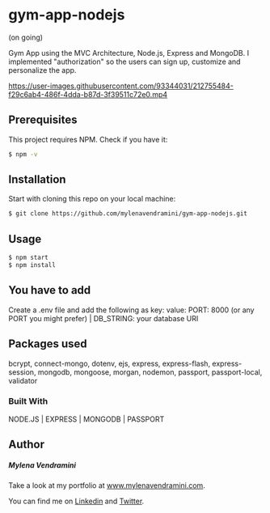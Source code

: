 # gym-app-nodejs

(on going)

Gym App using the MVC Architecture, Node.js, Express and MongoDB. I implemented "authorization" so the users can sign up, customize and personalize the app.



https://user-images.githubusercontent.com/93344031/212755484-f29c6ab4-486f-4dda-b87d-3f39511c72e0.mp4



## Prerequisites

This project requires NPM. Check if you have it:

```bash
$ npm -v
```

## Installation

Start with cloning this repo on your local machine:

```bash
$ git clone https://github.com/mylenavendramini/gym-app-nodejs.git
```

## Usage

```bash
$ npm start
$ npm install
```

## You have to add

Create a .env file and add the following as key: value:
PORT: 8000 (or any PORT you might prefer) |
DB_STRING: your database URI

## Packages used

bcrypt, connect-mongo, dotenv, ejs, express, express-flash, express-session, mongodb, mongoose, morgan, nodemon, passport, passport-local, validator

### Built With

NODE.JS | EXPRESS | MONGODB | PASSPORT

## Author

##### Mylena Vendramini

Take a look at my portfolio at www.mylenavendramini.com.

You can find me on [Linkedin](https://www.linkedin.com/in/mylenavendramini/) and [Twitter](https://twitter.com/mmvendramini).
